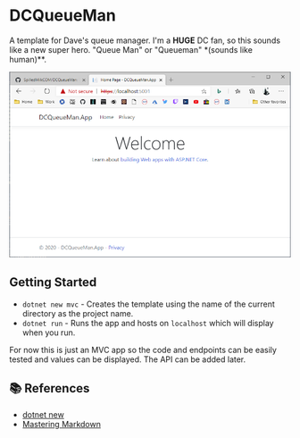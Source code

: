 # DCQueueMan

A template for Dave's queue manager.  I'm a **HUGE** DC fan, so this sounds like a new super hero. "Queue Man" or "Queueman" *(sounds like human)**.

![Welcome Template](docs/Template.png)

## Getting Started

* `dotnet new mvc` - Creates the template using the name of the current directory as the project name.
* `dotnet run` - Runs the app and hosts on `localhost` which will display when you run.

For now this is just an MVC app so the code and endpoints can be easily tested and values can be displayed.  The API can be added later.

## :books: References

* [dotnet new](https://docs.microsoft.com/en-us/dotnet/core/tools/dotnet-new)
* [Mastering Markdown](https://guides.github.com/features/mastering-markdown/)
